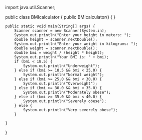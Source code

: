 import java.util.Scanner;

public class BMIcalculator {
    public BMIcalculator() {
    }

    public static void main(String[] args) {
        Scanner scanner = new Scanner(System.in);
        System.out.println("Enter your height in meters: ");
        double height = scanner.nextDouble();
        System.out.println("Enter your weight in kilograms: ");
        double weight = scanner.nextDouble();
        double bmi = weight / (height * height);
        System.out.println("Your BMI is: " + bmi);
        if (bmi < 18.5) {
            System.out.println("Underweight");
        } else if (bmi >= 18.5 && bmi < 25.0) {
            System.out.println("Normal weight");
        } else if (bmi >= 25.0 && bmi < 30.0) {
            System.out.println("Overweight");
        } else if (bmi >= 30.0 && bmi < 35.0) {
            System.out.println("Moderately obese");
        } else if (bmi >= 35.0 && bmi < 40.0) {
            System.out.println("Severely obese");
        } else {
            System.out.println("Very severely obese");
        }

    }
}
